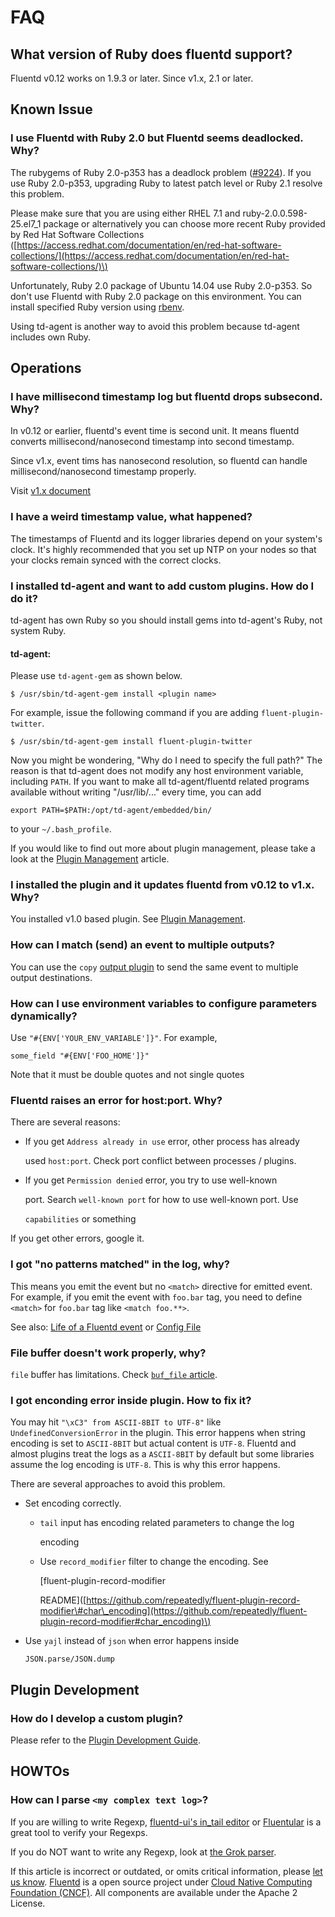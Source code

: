 # FAQ

## What version of Ruby does fluentd support?

Fluentd v0.12 works on 1.9.3 or later. Since v1.x, 2.1 or later.

## Known Issue

### I use Fluentd with Ruby 2.0 but Fluentd seems deadlocked. Why?

The rubygems of Ruby 2.0-p353 has a deadlock problem \([\#9224](https://bugs.ruby-lang.org/issues/9224)\). If you use Ruby 2.0-p353, upgrading Ruby to latest patch level or Ruby 2.1 resolve this problem.

Please make sure that you are using either RHEL 7.1 and ruby-2.0.0.598-25.el7\_1 package or alternatively you can choose more recent Ruby provided by Red Hat Software Collections \([https://access.redhat.com/documentation/en/red-hat-software-collections/](https://access.redhat.com/documentation/en/red-hat-software-collections/)\)

Unfortunately, Ruby 2.0 package of Ubuntu 14.04 use Ruby 2.0-p353. So don't use Fluentd with Ruby 2.0 package on this environment. You can install specified Ruby version using [rbenv](https://github.com/sstephenson/rbenv).

Using td-agent is another way to avoid this problem because td-agent includes own Ruby.

## Operations

### I have millisecond timestamp log but fluentd drops subsecond. Why?

In v0.12 or earlier, fluentd's event time is second unit. It means fluentd converts millisecond/nanosecond timestamp into second timestamp.

Since v1.x, event tims has nanosecond resolution, so fluentd can handle millisecond/nanosecond timestamp properly.

Visit [v1.x document](https://docs.fluentd.org/v1.0/articles/quickstart)

### I have a weird timestamp value, what happened?

The timestamps of Fluentd and its logger libraries depend on your system's clock. It's highly recommended that you set up NTP on your nodes so that your clocks remain synced with the correct clocks.

### I installed td-agent and want to add custom plugins. How do I do it?

td-agent has own Ruby so you should install gems into td-agent's Ruby, not system Ruby.

#### td-agent:

Please use `td-agent-gem` as shown below.

```text
$ /usr/sbin/td-agent-gem install <plugin name>
```

For example, issue the following command if you are adding `fluent-plugin-twitter`.

```text
$ /usr/sbin/td-agent-gem install fluent-plugin-twitter
```

Now you might be wondering, "Why do I need to specify the full path?" The reason is that td-agent does not modify any host environment variable, including `PATH`. If you want to make all td-agent/fluentd related programs available without writing "/usr/lib/..." every time, you can add

```text
export PATH=$PATH:/opt/td-agent/embedded/bin/
```

to your `~/.bash_profile`.

If you would like to find out more about plugin management, please take a look at the [Plugin Management](../deployment/plugin-management.md) article.

### I installed the plugin and it updates fluentd from v0.12 to v1.x. Why?

You installed v1.0 based plugin. See [Plugin Management](../deployment/plugin-management.md#plugin-version-management).

### How can I match \(send\) an event to multiple outputs?

You can use the `copy` [output plugin](faq.md) to send the same event to multiple output destinations.

### How can I use environment variables to configure parameters dynamically?

Use `"#{ENV['YOUR_ENV_VARIABLE']}"`. For example,

```text
some_field "#{ENV['FOO_HOME']}"
```

Note that it must be double quotes and not single quotes

### Fluentd raises an error for host:port. Why?

There are several reasons:

* If you get `Address already in use` error, other process has already

  used `host:port`. Check port conflict between processes / plugins.

* If you get `Permission denied` error, you try to use well-known

  port. Search `well-known port` for how to use well-known port. Use

  `capabilities` or something

If you get other errors, google it.

### I got "no patterns matched" in the log, why?

This means you emit the event but no `<match>` directive for emitted event. For example, if you emit the event with `foo.bar` tag, you need to define `<match>` for `foo.bar` tag like `<match foo.**>`.

See also: [Life of a Fluentd event](life-of-a-fluentd-event.md) or [Config File](../configuration/config-file.md)

### File buffer doesn't work properly, why?

`file` buffer has limitations. Check [`buf_file` article](https://docs.fluentd.org/v/0.12/buffer/file#limitation).

### I got enconding error inside plugin. How to fix it?

You may hit `"\xC3" from ASCII-8BIT to UTF-8"` like `UndefinedConversionError` in the plugin. This error happens when string encoding is set to `ASCII-8BIT` but actual content is `UTF-8`. Fluentd and almost plugins treat the logs as a `ASCII-8BIT` by default but some libraries assume the log encoding is `UTF-8`. This is why this error happens.

There are several approaches to avoid this problem.

* Set encoding correctly.
  * `tail` input has encoding related parameters to change the log

    encoding

  * Use `record_modifier` filter to change the encoding. See

    \[fluent-plugin-record-modifier

    README\]\([https://github.com/repeatedly/fluent-plugin-record-modifier\#char\_encoding](https://github.com/repeatedly/fluent-plugin-record-modifier#char_encoding)\)
* Use `yajl` instead of `json` when error happens inside

  `JSON.parse/JSON.dump`

## Plugin Development

### How do I develop a custom plugin?

Please refer to the [Plugin Development Guide](http://docs.fluentd.org/articles/plugin-development).

## HOWTOs

### How can I parse `<my complex text log>`?

If you are willing to write Regexp, [fluentd-ui's in\_tail editor](https://github.com/fluent/fluentd-docs-gitbook/tree/507e377b7e8e78a312dc49e76bd9a302c33fd058/articles/fluentd-ui/README.md#intail-setting) or [Fluentular](http://fluentular.herokuapp.com) is a great tool to verify your Regexps.

If you do NOT want to write any Regexp, look at [the Grok parser](https://github.com/kiyoto/fluent-plugin-grok-parser).

If this article is incorrect or outdated, or omits critical information, please [let us know](https://github.com/fluent/fluentd-docs-gitbook/issues?state=open). [Fluentd](http://www.fluentd.org/) is a open source project under [Cloud Native Computing Foundation \(CNCF\)](https://cncf.io/). All components are available under the Apache 2 License.


